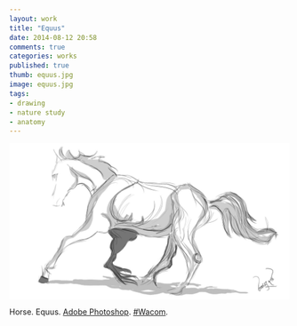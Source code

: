 ```yaml
---
layout: work
title: "Equus"
date: 2014-08-12 20:58
comments: true
categories: works
published: true
thumb: equus.jpg
image: equus.jpg
tags:
- drawing
- nature study
- anatomy
---
```

<img src="/images/works/equus.jpg" align="middle"/>

Horse. Equus. [Adobe Photoshop](https://www.facebook.com/Photoshop). [#Wacom](https://www.facebook.com/hashtag/wacom).